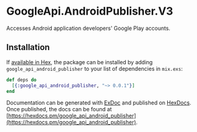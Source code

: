# GoogleApi.AndroidPublisher.V3

Accesses Android application developers&#39; Google Play accounts.

## Installation

If [available in Hex](https://hex.pm/docs/publish), the package can be installed
by adding `google_api_android_publisher` to your list of dependencies in `mix.exs`:

```elixir
def deps do
  [{:google_api_android_publisher, "~> 0.0.1"}]
end
```

Documentation can be generated with [ExDoc](https://github.com/elixir-lang/ex_doc)
and published on [HexDocs](https://hexdocs.pm). Once published, the docs can
be found at [https://hexdocs.pm/google_api_android_publisher](https://hexdocs.pm/google_api_android_publisher).
